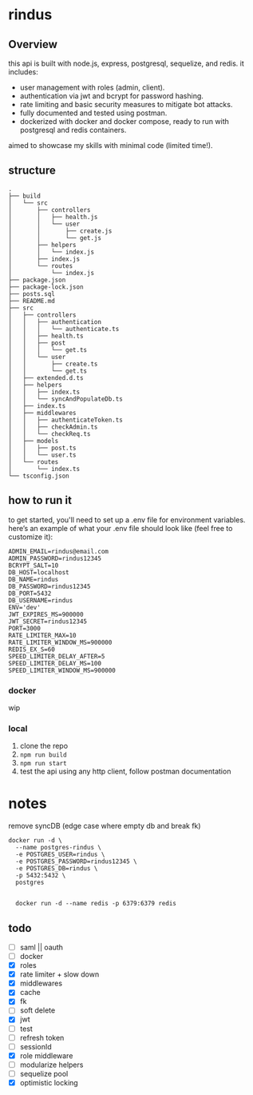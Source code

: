 # rindus

## Overview

this api is built with node.js, express, postgresql, sequelize, and redis. it includes:

- user management with roles (admin, client).
- authentication via jwt and bcrypt for password hashing.
- rate limiting and basic security measures to mitigate bot attacks.
- fully documented and tested using postman.
- dockerized with docker and docker compose, ready to run with postgresql and redis containers.

aimed to showcase my skills with minimal code (limited time!).

## structure

```
.
├── build
│   └── src
│       ├── controllers
│       │   ├── health.js
│       │   └── user
│       │       ├── create.js
│       │       └── get.js
│       ├── helpers
│       │   └── index.js
│       ├── index.js
│       └── routes
│           └── index.js
├── package.json
├── package-lock.json
├── posts.sql
├── README.md
├── src
│   ├── controllers
│   │   ├── authentication
│   │   │   └── authenticate.ts
│   │   ├── health.ts
│   │   ├── post
│   │   │   └── get.ts
│   │   └── user
│   │       ├── create.ts
│   │       └── get.ts
│   ├── extended.d.ts
│   ├── helpers
│   │   ├── index.ts
│   │   └── syncAndPopulateDb.ts
│   ├── index.ts
│   ├── middlewares
│   │   ├── authenticateToken.ts
│   │   ├── checkAdmin.ts
│   │   └── checkReq.ts
│   ├── models
│   │   ├── post.ts
│   │   └── user.ts
│   └── routes
│       └── index.ts
└── tsconfig.json
```

## how to run it

to get started, you'll need to set up a .env file for environment variables. here’s an example of what your .env file should look like (feel free to customize it):

```
ADMIN_EMAIL=rindus@email.com
ADMIN_PASSWORD=rindus12345
BCRYPT_SALT=10
DB_HOST=localhost
DB_NAME=rindus
DB_PASSWORD=rindus12345
DB_PORT=5432
DB_USERNAME=rindus
ENV='dev'
JWT_EXPIRES_MS=900000
JWT_SECRET=rindus12345
PORT=3000
RATE_LIMITER_MAX=10
RATE_LIMITER_WINDOW_MS=900000
REDIS_EX_S=60
SPEED_LIMITER_DELAY_AFTER=5
SPEED_LIMITER_DELAY_MS=100
SPEED_LIMITER_WINDOW_MS=900000
```

### docker

wip

### local

1. clone the repo
2. `npm run build`
3. `npm run start`
4. test the api using any http client, follow postman documentation

# notes

remove syncDB (edge case where empty db and break fk)

```
docker run -d \
  --name postgres-rindus \
  -e POSTGRES_USER=rindus \
  -e POSTGRES_PASSWORD=rindus12345 \
  -e POSTGRES_DB=rindus \
  -p 5432:5432 \
  postgres


  docker run -d --name redis -p 6379:6379 redis
```

## todo

- [ ] saml || oauth
- [ ] docker
- [x] roles
- [x] rate limiter + slow down
- [x] middlewares
- [x] cache
- [x] fk
- [ ] soft delete
- [x] jwt
- [ ] test
- [ ] refresh token
- [ ] sessionId
- [x] role middleware
- [ ] modularize helpers
- [ ] sequelize pool
- [x] optimistic locking
